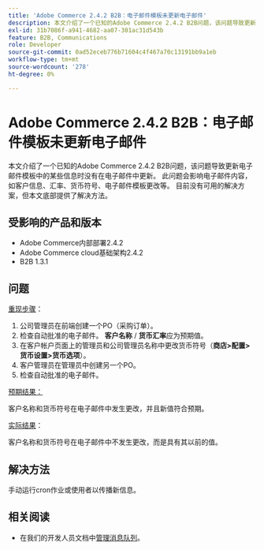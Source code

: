 ```yaml
---
title: 'Adobe Commerce 2.4.2 B2B：电子邮件模板未更新电子邮件'
description: 本文介绍了一个已知的Adobe Commerce 2.4.2 B2B问题，该问题导致更新电子邮件模板中的某些信息时没有在电子邮件中更新。 此问题会影响电子邮件内容，如客户信息、汇率、货币符号、电子邮件模板更改等。 目前没有可用的解决方案，但本文底部提供了解决方法。
exl-id: 31b7086f-a941-4682-aa07-301ac31d543b
feature: B2B, Communications
role: Developer
source-git-commit: 0ad52eceb776b71604c4f467a70c13191bb9a1eb
workflow-type: tm+mt
source-wordcount: '278'
ht-degree: 0%

---
```


# Adobe Commerce 2.4.2 B2B：电子邮件模板未更新电子邮件

本文介绍了一个已知的Adobe Commerce 2.4.2 B2B问题，该问题导致更新电子邮件模板中的某些信息时没有在电子邮件中更新。 此问题会影响电子邮件内容，如客户信息、汇率、货币符号、电子邮件模板更改等。 目前没有可用的解决方案，但本文底部提供了解决方法。

## 受影响的产品和版本

* Adobe Commerce内部部署2.4.2
* Adobe Commerce cloud基础架构2.4.2
* B2B 1.3.1

## 问题

<u>重现步骤</u>：

1. 公司管理员在前端创建一个PO（采购订单）。
1. 检查自动批准的电子邮件。 **客户名称** / **货币汇率**&#x200B;应为预期值。
1. 在客户帐户页面上的管理员和公司管理员名称中更改货币符号（**商店>配置>货币设置>货币选项**）。
1. 客户管理员在管理员中创建另一个PO。
1. 检查自动批准的电子邮件。

<u>预期结果：</u>

客户名称和货币符号在电子邮件中发生更改，并且新值符合预期。

<u>实际结果</u>：

客户名称和货币符号在电子邮件中不发生更改，而是具有其以前的值。

## 解决方法

手动运行cron作业或使用者以传播新信息。

## 相关阅读

* 在我们的开发人员文档中[管理消息队列](https://devdocs.magento.com/guides/v2.4/config-guide/mq/manage-message-queues.html)。
